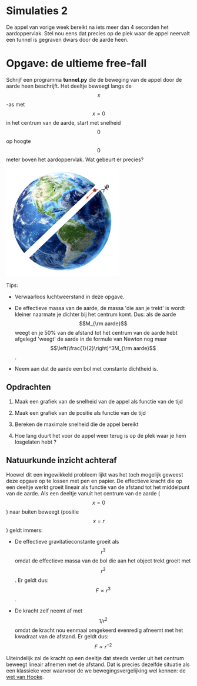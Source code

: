# Simulaties 2

De appel van vorige week bereikt na iets meer dan 4 seconden het aardoppervlak.
Stel nou eens dat precies op de plek waar de appel neervalt een tunnel is
gegraven dwars door de aarde heen.

# Opgave: de ultieme free-fall

Schrijf een programma **tunnel.py** die de beweging van de appel door de aarde
heen beschrijft. Het deeltje beweegt langs de $$x$$-as met $$x=0$$ in het
centrum van de aarde, start met snelheid $$0$$ op hoogte $$0$$ meter boven het
aardoppervlak. Wat gebeurt er precies?
 
![](EarthHole.png)

Tips:

- Verwaarloos luchtweerstand in deze opgave.

- De effectieve massa van de aarde, de massa 'die aan je trekt' is wordt
  kleiner naarmate je dichter bij het centrum komt. Dus: als de aarde $$M_{\rm
  aarde}$$ weegt en je 50% van de afstand tot het centrum van de aarde hebt
  afgelegd 'weegt' de aarde in de formule van Newton nog maar
  $$\left(\frac{1}{2}\right)^3M_{\rm aarde}$$.

- Neem aan dat de aarde een bol met constante dichtheid is.

## Opdrachten

1. Maak een grafiek van de snelheid van de appel als functie van de tijd

2. Maak een grafiek van de positie als functie van de tijd

3. Bereken de maximale snelheid die de appel bereikt

4. Hoe lang duurt het voor de appel weer terug is op de plek waar je hem losgelaten hebt ?

## Natuurkunde inzicht achteraf

Hoewel dit een ingewikkeld probleem lijkt was het toch mogelijk geweest deze opgave op te lossen met pen en papier. De effectieve kracht die op een deeltje werkt groeit lineair als functie van de afstand tot het middelpunt van de aarde. Als een deeltje vanuit het centrum van de aarde ($$x=0$$) naar buiten beweegt (positie $$x=r$$) geldt immers:

  - De effectieve gravitatieconstante groeit als $$r^3$$ omdat de effectieve massa van de bol die aan het object trekt groeit met $$r^3$$. Er geldt dus: $$F\propto r^3$$.

  - De kracht zelf neemt af met $$1/r^2$$ omdat de kracht nou eenmaal omgekeerd evenredig afneemt met het kwadraat van de afstand. Er geldt dus: $$F\propto r^{-2}$$
  
Uiteindelijk zal de kracht op een deeltje dat steeds verder uit het centrum beweegt lineair afnemen met de afstand. Dat is precies dezelfde situatie als een klassieke veer waarvoor de we bewegingsvergelijking wel kennen: de [wet van Hooke](https://nl.wikipedia.org/wiki/Wet_van_Hooke).
